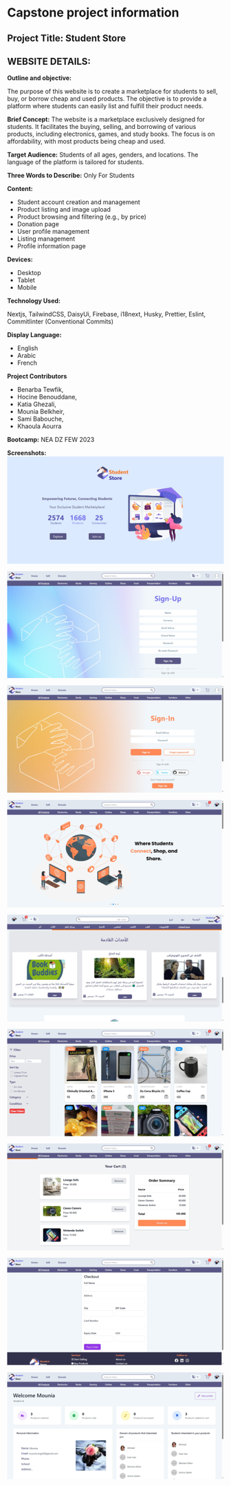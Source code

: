 # Capstone project information

## Project Title: Student Store

## WEBSITE DETAILS:

**Outline and objective:**

The purpose of this website is to create a marketplace for students to sell, buy, or borrow cheap and used products. The objective is to provide a platform where students can easily list and fulfill their product needs.

**Brief Concept:**
The website is a marketplace exclusively designed for students. It facilitates the buying, selling, and borrowing of various products, including electronics, games, and study books. The focus is on affordability, with most products being cheap and used.

**Target Audience:**
Students of all ages, genders, and locations. The language of the platform is tailored for students.

**Three Words to Describe:**
Only For Students

**Content:**

-   Student account creation and management
-   Product listing and image upload
-   Product browsing and filtering (e.g., by price)
-   Donation page
-   User profile management
-   Listing management
-   Profile information page

**Devices:**

-   Desktop
-   Tablet
-   Mobile

**Technology Used:**

Nextjs, TailwindCSS, DaisyUi, Firebase, i18next, Husky, Prettier, Eslint, Commitlinter (Conventional Commits)

**Display Language:**

-   English
-   Arabic
-   French

**Project Contributors**

-   Benarba Tewfik,
-   Hocine Benouddane,
-   Katia Ghezali,
-   Mounia Belkheir,
-   Sami Babouche,
-   Khaoula Aourra

**Bootcamp:**
NEA DZ FEW 2023

**Screenshots:**
![splash](image.png)

![sign up](image-1.png)

![sign in](image-2.png)

![home en](image-3.png)

![home ar](image-4.png)

![all products](image-5.png)

![my cart](image-6.png)

![checkout](image-7.png)

![profile](image-8.png)